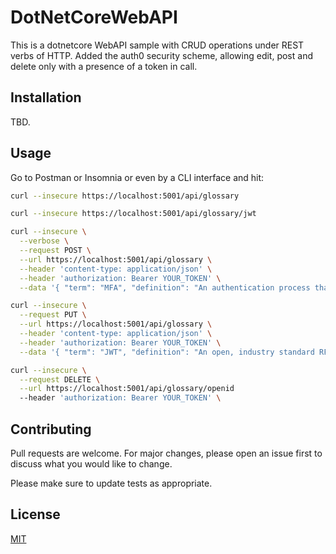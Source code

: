 # DotNetCoreWebAPI 

This is a dotnetcore WebAPI sample with CRUD operations under REST verbs of HTTP.
Added the auth0 security scheme, allowing edit, post and delete only with a presence of a token in call.

## Installation

TBD.


## Usage
Go to Postman or Insomnia or even by a CLI interface and hit:
```bash
curl --insecure https://localhost:5001/api/glossary

curl --insecure https://localhost:5001/api/glossary/jwt

curl --insecure \
  --verbose \
  --request POST \
  --url https://localhost:5001/api/glossary \
  --header 'content-type: application/json' \
  --header 'authorization: Bearer YOUR_TOKEN' \
  --data '{ "term": "MFA", "definition": "An authentication process that considers multiple factors."}'

curl --insecure \
  --request PUT \
  --url https://localhost:5001/api/glossary \
  --header 'content-type: application/json' \
  --header 'authorization: Bearer YOUR_TOKEN' \
  --data '{ "term": "JWT", "definition": "An open, industry standard RFC 7519 method for representing claims securely between two parties. Auth0 uses JWT format for ID Tokens."}'

curl --insecure \
  --request DELETE \
  --url https://localhost:5001/api/glossary/openid
  --header 'authorization: Bearer YOUR_TOKEN' \
```


## Contributing
Pull requests are welcome. For major changes, please open an issue first to discuss what you would like to change.

Please make sure to update tests as appropriate.

## License
[MIT](https://choosealicense.com/licenses/mit/)
